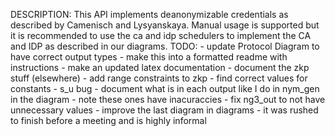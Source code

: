 DESCRIPTION:
	This API implements deanonymizable credentials as described by Camenisch and Lysyanskaya. Manual usage is supported
	but it is recommended to use the ca and idp schedulers to implement the CA and IDP as described in our diagrams.
TODO:
	- update Protocol Diagram to have correct output types
	- make this into a formatted readme with instructions
	- make an updated latex documentation
	- document the zkp stuff (elsewhere)
	- add range constraints to zkp
	- find correct values for constants
	- s_u bug
	- document what is in each output like I do in nym_gen in the diagram
		- note these ones have inacuraccies
	- fix ng3_out to not have unnecessary values
	- improve the last diagram in diagrams
		- it was rushed to finish before a meeting and is highly informal